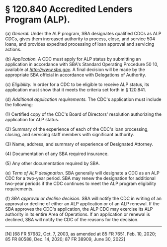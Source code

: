 # § 120.840   Accredited Lenders Program (ALP).

(a) *General.* Under the ALP program, SBA designates qualified CDCs as ALP CDCs, gives them increased authority to process, close, and service 504 loans, and provides expedited processing of loan approval and servicing actions. 


(b) *Application.* A CDC must apply for ALP status by submitting an application in accordance with SBA's Standard Operating Procedure 50 10, available at *http://www.sba.gov.* A final decision will be made by the appropriate SBA official in accordance with Delegations of Authority.


(c) *Eligibility.* In order for a CDC to be eligible to receive ALP status, its application must show that it meets the criteria set forth in § 120.841. 


(d) *Additional application requirements.* The CDC's application must include the following: 


(1) Certified copy of the CDC's Board of Directors' resolution authorizing the application for ALP status. 


(2) Summary of the experience of each of the CDC's loan processing, closing, and servicing staff members with significant authority. 


(3) Name, address, and summary of experience of Designated Attorney. 


(4) Documentation of any SBA required insurance. 


(5) Any other documentation required by SBA. 


(e) *Term of ALP designation.* SBA generally will designate a CDC as an ALP CDC for a two-year period. SBA may renew the designation for additional two-year periods if the CDC continues to meet the ALP program eligibility requirements. 


(f) *SBA approval or decline decision.* SBA will notify the CDC in writing of an approval or decline of either an ALP application or of an ALP renewal. If the SBA approves the CDC's application, the ALP CDC may exercise its ALP authority in its entire Area of Operations. If an application or renewal is declined, SBA will notify the CDC of the reasons for the decision.



---

[N] [68 FR 57982, Oct. 7, 2003, as amended at 85 FR 7651, Feb. 10, 2020; 85 FR 80588, Dec. 14, 2020; 87 FR 38909, June 30, 2022]





